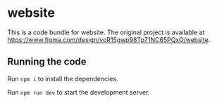 
  # website

  This is a code bundle for website. The original project is available at https://www.figma.com/design/voR15gwp98Tp71NC65PQxO/website.

  ## Running the code

  Run `npm i` to install the dependencies.

  Run `npm run dev` to start the development server.
  